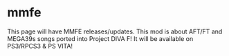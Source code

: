 # mmfe
This page will have MMFE releases/updates. This mod is about AFT/FT and MEGA39s songs ported into Project DIVA F! It will be available on PS3/RPCS3 &amp; PS VITA!
